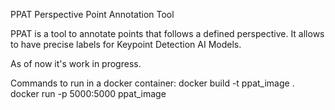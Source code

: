 PPAT Perspective Point Annotation Tool

PPAT is a tool to annotate points that follows a defined perspective.
It allows to have precise labels for Keypoint Detection AI Models.

As of now it's work in progress.

Commands to run in a docker container:
docker build -t ppat_image .
docker run -p 5000:5000 ppat_image